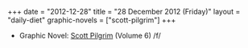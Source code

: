 +++
date = "2012-12-28"
title = "28 December 2012 (Friday)"
layout = "daily-diet"
graphic-novels = ["scott-pilgrim"]
+++

<ul>
<li class="entry graphic-novels">Graphic Novel: <a href="/graphic-novels/scott-pilgrim">Scott Pilgrim</a> (Volume 6) /f/</li>
</ul>